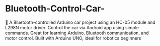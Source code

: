 # Bluetooth-Control-Car-
🚗 A Bluetooth-controlled Arduino car project using an HC-05 module and L298N motor driver. Control the car via Android app using simple commands. Great for learning Arduino, Bluetooth communication, and motor control. Built with Arduino UNO, ideal for robotics beginners
